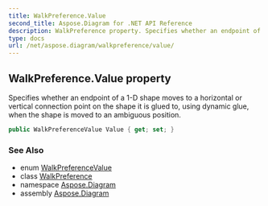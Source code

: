 ```yaml
---
title: WalkPreference.Value
second_title: Aspose.Diagram for .NET API Reference
description: WalkPreference property. Specifies whether an endpoint of a 1D shape moves to a horizontal or vertical connection point on the shape it is glued to using dynamic glue when the shape is moved to an ambiguous position
type: docs
url: /net/aspose.diagram/walkpreference/value/
---
```

## WalkPreference.Value property

Specifies whether an endpoint of a 1-D shape moves to a horizontal or vertical connection point on the shape it is glued to, using dynamic glue, when the shape is moved to an ambiguous position.

```csharp
public WalkPreferenceValue Value { get; set; }
```

### See Also

* enum [WalkPreferenceValue](../../walkpreferencevalue/)
* class [WalkPreference](../)
* namespace [Aspose.Diagram](../../walkpreference/)
* assembly [Aspose.Diagram](../../../)


